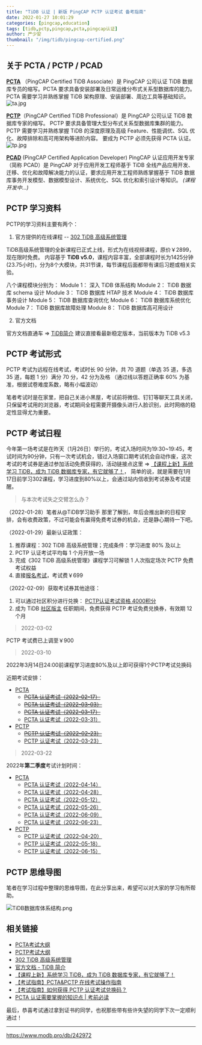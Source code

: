 ```yaml
---
title: "TiDB 认证 | 新版 PingCAP PCTP 认证考试 备考指南"
date: 2022-01-27 10:01:29
categories: [pingcap,education]
tags: [tidb,pctp,pingcap,pcta,pingcap认证]
author: 严少安
thumbnail: "/img/tidb/pingcap-certified.png"
---
```


## 关于 PCTA / PCTP / PCAD

[**PCTA**](https://learn.pingcap.com/learner/certification-center/pcta) （PingCAP Certified TiDB Associate）是 PingCAP 公司认证 TiDB 数据库专员的缩写。PCTA 要求具备安装部署及日常运维分布式关系型数据库的能力。PCTA 需要学习并熟练掌握 TiDB 架构原理、安装部署、周边工具等基础知识。
![ta.jpg](ta.jpg)

[**PCTP**](https://learn.pingcap.com/learner/certification-center/pctp)（PingCAP Certified TiDB Professional）是 PingCAP 公司认证 TiDB 数据库专家的缩写。 PCTP 要求具备管理大型分布式关系型数据库集群的能力。 PCTP 需要学习并熟练掌握 TiDB 的深度原理及高级 Feature、性能调优、SQL 优化、故障排除和高可用架构等进阶内容。 要成为 PCTP 必须先获得 PCTA 认证。
![tp.jpg](tp.jpg)

[**PCAD**]() (PingCAP Certified Application Developer) PingCAP 认证应用开发专家（简称 PCAD）是 PingCAP 对于应用开发工程师基于 TiDB 全线产品应用开发、迁移、优化和故障解决能力的认证，要求应用开发工程师熟练掌握基于 TiDB 数据库事务开发模型、数据模型设计、系统优化、SQL 优化和索引设计等知识。 
*(课程开发中...)*

## PCTP 学习资料

PCTP的学习资料主要有两个： 

1. 官方提供的在线课程 -- [302 TiDB 高级系统管理](https://learn.pingcap.com/learner/course/120005)

TiDB高级系统管理的全新课程已正式上线，形式为在线视频课程，原价￥2899，现在限时免费。
内容基于 **TiDB v5.0**，课程内容丰富，全部课程时长为1425分钟(23.75小时)，分为8个大模块，共31节课，每节课程后面都带有课后习题或相关实验。

八个课程模块分别为：
Module 1： 深入 TiDB 体系结构
Module 2： TiDB 数据库 schema 设计
Module 3： TiDB 数据库 HTAP 技术
Module 4： TiDB 数据库事务设计
Module 5： TiDB 数据库查询优化
Module 6： TiDB 数据库系统优化
Module 7： TiDB 数据库故障处理
Module 8： TiDB 数据库高可用设计

2. 官方文档

官方文档直通车 => [TiDB简介](https://docs.pingcap.com/zh/tidb/stable/)
建议直接看最新稳定版本，当前版本为 TiDB v5.3


## PCTP 考试形式

PCTP 考试为远程在线考试，考试时长 90 分钟，共 70 道题（单选 35 道，多选 35 道，每题 1 分）满分 70 分，42 分为及格 （通过线以答题正确率 60% 为基准，根据试卷难度系数，略有小幅波动）

笔者考试时是在家里，把自己关进小黑屋，考试前将微信、钉钉等聊天工具关闭，只保留考试用的浏览器，考试期间全程需要开摄像头进行人脸识别，此时网络的稳定性显得尤为重要。


## PCTP 考试日程

今年第一场考试是在昨天（1月26日）举行的，考试入场时间为19:30~19:45，考试时间为90分钟，只有一次考试机会，错过入场窗口期考试机会自动作废，这次考试的考试券是通过参加活动免费获得的，活动链接点这里 => [【课程上新】系统学习 TiDB，成为 TiDB 数据库专家，有它就够了！](https://asktug.com/t/topic/303174)， 简单的说，就是需要在1月17日前学习302课程，学习进度到80%以上，会通过站内信收到考试券及考试提醒。

> 与本次考试失之交臂怎么办？

（2022-01-28）笔者从@TiDB学习助手 那里了解到，年后会推出新的日程安排，会有收费政策，不过可能会有赢得免费考试券的机会，还是静心期待一下吧。

（2022-01-29）最新认证政策：
1) 推荐课程：302 TiDB 高级系统管理；完成条件：学习进度 80% 及以上
2) PCTP 认证考试平均每 1 个月开放一场
3) 完成《302 TiDB 高级系统管理》课程学习可解锁 1 人次指定场次 PCTP 免费考试权益
4) 直接[报名考试](https://learn.pingcap.com/learner/exam-market/list?category=PCTP)，考试费￥699

（2022-02-09）获取考试券其他途径：

1) 可以通过社区积分进行兑换： [PCTP认证考试资格 4000积分](https://accounts.pingcap.com/points#/shop)
2) 成为 TiDB [社区版主](https://asktug.com/t/topic/94035) 任职期间，免费获得 PCTP 考证免费兑换券，有效期 12 个月

> 2022-03-02

PCTP 考试费已上调至￥900

> 2022-03-10

2022年3月14日24:00前课程学习进度80%及以上即可获得1个PCTP考试兑换码

近期考试安排：

- [PCTA](https://learn.pingcap.com/learner/exam-market/list?category=PCTA)
  - ~~[PCTA 认证考试（2022-02-17）](https://learn.pingcap.com/learner/exam-market/detail/720003)~~
  - ~~[PCTA 认证考试（2022-03-03）](https://learn.pingcap.com/learner/exam-market/detail/720005)~~
  - ~~[PCTA 认证考试（2022-03-17）](https://learn.pingcap.com/learner/exam-market/detail/660003)~~
  - [PCTA 认证考试（2022-03-31）](https://learn.pingcap.com/learner/exam-market/detail/720006)
- [PCTP](https://learn.pingcap.com/learner/exam-market/list?category=PCTP)
  - ~~[PCTP 认证考试（2022-02-23）](https://learn.pingcap.com/learner/exam-market/detail/840001)~~
  - [PCTP 认证考试（2022-03-23）](https://learn.pingcap.com/learner/exam-market/detail/870001)


> 2022-03-22

2022年**第二季度**考试计划时间：

- [PCTA](https://learn.pingcap.com/learner/exam-market/list?category=PCTA)
  - [PCTA 认证考试（2022-04-14）](https://learn.pingcap.com/learner/exam-market/detail/1020003)
  - [PCTA 认证考试（2022-04-28）](https://learn.pingcap.com/learner/exam-market/detail/1020002)
  - [PCTA 认证考试（2022-05-12）](https://learn.pingcap.com/learner/exam-market/detail/1050002)
  - [PCTA 认证考试（2022-05-26）](https://learn.pingcap.com/learner/exam-market/detail/1080001)
  - [PCTA 认证考试（2022-06-09）](https://learn.pingcap.com/learner/exam-market/detail/1050001)
  - [PCTA 认证考试（2022-06-23）](https://learn.pingcap.com/learner/exam-market/detail/1020001)
- [PCTP](https://learn.pingcap.com/learner/exam-market/list?category=PCTP)
  - [PCTP 认证考试（2022-04-20）](https://learn.pingcap.com/learner/exam-market/detail/1110002)
  - [PCTP 认证考试（2022-05-18）](https://learn.pingcap.com/learner/exam-market/detail/1020004)
  - [PCTP 认证考试（2022-06-15）](https://learn.pingcap.com/learner/exam-market/detail/1170001)


## PCTP 思维导图

笔者在学习过程中整理的思维导图，在此分享出来，希望可以对大家的学习有所帮助。

![TiDB数据库体系结构.png](tidb-arch-mind.png)


## 相关链接

- [PCTA考试大纲](https://learn.pingcap.com/learner/certification-center/syllabus/pcta)
- [PCTP考试大纲](https://learn.pingcap.com/learner/certification-center/syllabus/pctp)
- [302 TiDB 高级系统管理](https://learn.pingcap.com/learner/course/120005)
- [官方文档 - TiDB 简介](https://docs.pingcap.com/zh/tidb/stable/)
- [【课程上新】系统学习 TiDB，成为 TiDB 数据库专家，有它就够了！](https://asktug.com/t/topic/303174)
- [【考试指南】PCTA&PCTP 在线考试操作指南](https://asktug.com/t/topic/513371)
- [【考试指南】如何获得 PCTP 认证考试兑换码？](https://asktug.com/t/topic/513290)
- [PCTA 认证需要掌握的知识点 | 考前必读](https://www.modb.pro/db/324743)


最后，恭喜考试通过拿到证书的同学，也祝那些带有些许失望的同学下次一定顺利通过！

---
https://www.modb.pro/db/242972
